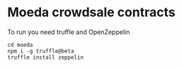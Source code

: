 # Moeda crowdsale contracts

To run you need truffle and OpenZeppelin

```
cd moeda
npm i -g truffle@beta
truffle install zeppelin
```
